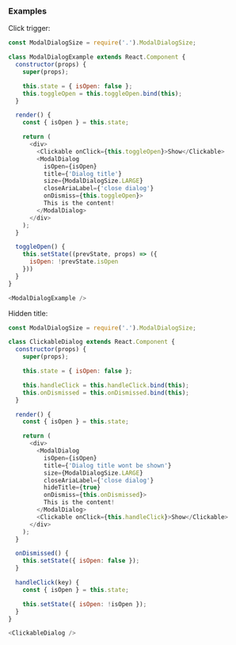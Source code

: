 ### Examples

Click trigger:

```js { "props": { "data-description": "click trigger","data-action-states": "[{\"action\":\"click\",\"selector\":\".y-clickable\",\"wait\":\"1000\"}]", "data-preview-selector": ".y-modalDialog" } }
const ModalDialogSize = require('.').ModalDialogSize;

class ModalDialogExample extends React.Component {
  constructor(props) {
    super(props);

    this.state = { isOpen: false };
    this.toggleOpen = this.toggleOpen.bind(this);
  }

  render() {
    const { isOpen } = this.state;

    return (
      <div>
        <Clickable onClick={this.toggleOpen}>Show</Clickable>
        <ModalDialog
          isOpen={isOpen}
          title={'Dialog title'}
          size={ModalDialogSize.LARGE}
          closeAriaLabel={'close dialog'}
          onDismiss={this.toggleOpen}>
          This is the content!
        </ModalDialog>
      </div>
    );
  }

  toggleOpen() {
    this.setState((prevState, props) => ({
      isOpen: !prevState.isOpen
    }))
  }
}

<ModalDialogExample />
```

Hidden title:

```js { "props": { "data-description": "hidden title","data-action-states": "[{\"action\":\"click\",\"selector\":\".y-clickable\",\"wait\":\"1000\"}]", "data-preview-selector": ".y-modalDialog" } }
const ModalDialogSize = require('.').ModalDialogSize;

class ClickableDialog extends React.Component {
  constructor(props) {
    super(props);

    this.state = { isOpen: false };

    this.handleClick = this.handleClick.bind(this);
    this.onDismissed = this.onDismissed.bind(this);
  }

  render() {
    const { isOpen } = this.state;

    return (
      <div>
        <ModalDialog
          isOpen={isOpen}
          title={'Dialog title wont be shown'}
          size={ModalDialogSize.LARGE}
          closeAriaLabel={'close dialog'}
          hideTitle={true}
          onDismiss={this.onDismissed}>
          This is the content!
        </ModalDialog>
        <Clickable onClick={this.handleClick}>Show</Clickable>
      </div>
    );
  }

  onDismissed() {
    this.setState({ isOpen: false });
  }

  handleClick(key) {
    const { isOpen } = this.state;

    this.setState({ isOpen: !isOpen });
  }
}

<ClickableDialog />
```
